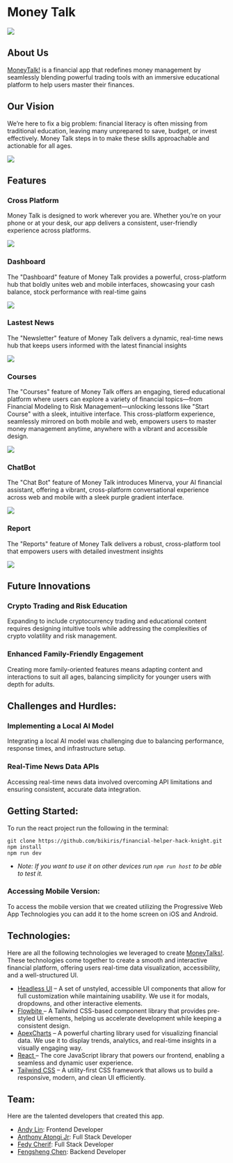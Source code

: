 # Money Talk 

![](screenshot/Main_logo.png)

## About Us

[MoneyTalk!]() is a financial app that redefines money management by seamlessly blending powerful trading tools with an immersive educational platform to help users master their finances. 

## Our Vision 

We’re here to fix a big problem: financial literacy is often missing from traditional education, leaving many unprepared to save, budget, or invest effectively. Money Talk steps in to make these skills approachable and actionable for all ages.

![](screenshot/dashboard.png)

## Features 

### Cross Platform
Money Talk is designed to work wherever you are. Whether you’re on your phone or at your desk, our app delivers a consistent, user-friendly experience across platforms. 

![](screenshot/home.png)

### Dashboard 
The "Dashboard" feature of Money Talk provides a powerful, cross-platform hub that boldly unites web and mobile interfaces, showcasing your cash balance, stock performance with real-time gains

![](screenshot/dashboard.png)

### Lastest News 
The "Newsletter" feature of Money Talk delivers a dynamic, real-time news hub that keeps users informed with the latest financial insights

![](screenshot/news.png)

### Courses 
The "Courses" feature of Money Talk offers an engaging, tiered educational platform where users can explore a variety of financial topics—from Financial Modeling to Risk Management—unlocking lessons like "Start Course" with a sleek, intuitive interface. This cross-platform experience, seamlessly mirrored on both mobile and web, empowers users to master money management anytime, anywhere with a vibrant and accessible design.


![](screenshot/courses.png)

### ChatBot 
The "Chat Bot" feature of Money Talk introduces Minerva, your AI financial assistant, offering a vibrant, cross-platform conversational experience across web and mobile with a sleek purple gradient interface.


![](screenshot/chatbot.png)

### Report 
The "Reports" feature of Money Talk delivers a robust, cross-platform tool that empowers users with detailed investment insights

![](screenshot/reports.png)

## Future Innovations

### Crypto Trading and Risk Education

Expanding to include cryptocurrency trading and educational content requires designing intuitive tools while addressing the complexities of crypto volatility and risk management.

### Enhanced Family-Friendly Engagement

Creating more family-oriented features means adapting content and interactions to suit all ages, balancing simplicity for younger users with depth for adults.

## Challenges and Hurdles:

### Implementing a Local AI Model

Integrating a local AI model was challenging due to balancing performance, response times, and infrastructure setup.

### Real-Time News Data APIs 

Accessing real-time news data involved overcoming API limitations and ensuring consistent, accurate data integration.

## Getting Started:

To run the react project run the following in the terminal:

```
git clone https://github.com/bikiris/financial-helper-hack-knight.git
npm install 
npm run dev 
```

* *Note: If you want to use it on other devices run `npm run host` to be able to test it.*

### Accessing Mobile Version:

To access the mobile version that we created utilizing the Progressive Web App Technologies you can add it to the home screen on iOS and Android.

## Technologies:

Here are all the following technologies we leveraged to create [MoneyTalks!](). These technologies come together to create a smooth and interactive financial platform, offering users real-time data visualization, accessibility, and a well-structured UI.

* [Headless UI](https://headlessui.com/) – A set of unstyled, accessible UI components that allow for full customization while maintaining usability. We use it for modals, dropdowns, and other interactive elements.
* [Flowbite ](https://flowbite.com/)  – A Tailwind CSS-based component library that provides pre-styled UI elements, helping us accelerate development while keeping a consistent design.
* [ApexCharts](https://apexcharts.com/) – A powerful charting library used for visualizing financial data. We use it to display trends, analytics, and real-time insights in a visually engaging way.
* [React ](https://react.dev/) – The core JavaScript library that powers our frontend, enabling a seamless and dynamic user experience.
* [Tailwind CSS](https://tailwindcss.com/) – A utility-first CSS framework that allows us to build a responsive, modern, and clean UI efficiently.


## Team:

Here are the talented developers that created this app.

* [Andy Lin](https://www.linkedin.com/in/andy-lin-73ba372b7/): Frontend Developer
* [Anthony Atongi Jr](https://www.linkedin.com/in/anthony-antongi): Full Stack Developer
* [Fedy Cherif](https://www.linkedin.com/in/fedycherif): Full Stack Developer
* [Fengsheng Chen](https://www.linkedin.com/in/fengsheng-chen): Backend Developer

